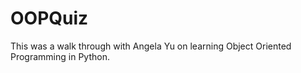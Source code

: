 # OOPQuiz
This was a walk through with Angela Yu on learning Object Oriented Programming in Python.
